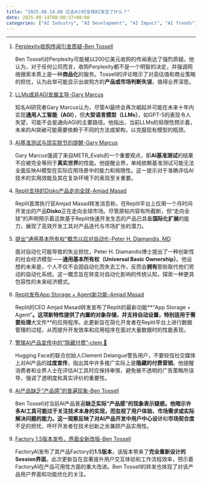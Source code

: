 ```yaml
---
title: "2025.08.14.08 过去4小时全球AI发生了什么？"
date: 2025-08-14T08:00:37+08:00
categories: ["AI Industry", "AI Development", "AI Impact", "AI Trends"]
---
```


---

1.  [Perplexity收购传闻引发质疑-Ben Tossell](https://x.com/bentossell/status/1955761807576195170)

    Ben Tossell对Perplexity可能被以200亿美元收购的传闻表达了强烈质疑。他认为，对于任何公司而言，收购Perplexity都不是一个明智的决定，并强调网络搜索本质上是一种**商品化**的服务。Tossell的评论暗示了对高估值和商业策略的担忧，认为此举可能显示出收购方的**产品或市场判断失误**，值得业界深思。

2.  [LLMs或非AGI发展主导-Gary Marcus](https://x.com/GaryMarcus/status/1955760104932032751)

    知名AI研究者Gary Marcus认为，尽管AI最终会再次崛起并可能在未来十年内实现**通用人工智能（AGI）**，但**大型语言模型（LLMs）**，如GPT-5的表现令人失望，可能不会是通向AGI的主要路径。他指出，当前LLMs的局限性预示着，未来的AI突破可能需要依赖于不同的方法或架构，以克服现有模型的瓶颈。

3.  [AI基准测试与现实脱节的提醒-Gary Marcus](https://x.com/GaryMarcus/status/1955754567242801500)

    Gary Marcus强调了来自METR_Evals的一个重要观点，即**AI基准测试**的结果不应被完全等同于**真实世界**的性能。他提醒业界，单纯依赖基准测试可能无法全面反映AI模型在实际应用场景中的能力和局限性。这一提示对于准确评估AI技术的实用效能及其在复杂环境下的表现至关重要。

4.  [Replit支持的Disko产品走向全球-Amjad Masad](https://x.com/amasad/status/1955756228350763223)

    Replit首席执行官Amjad Masad转发消息称，在Replit平台上仅用一个月时间开发出的产品**Disko**正在走向全球市场。尽管原帖内容有所截断，但“走向全球”的声明预示着这款基于Replit快速开发生态的产品已具备**国际化扩展**的能力，展现了高效开发工具对产品迭代与市场扩张的潜力。

5.  [提出“通用基本所有权”概念以应对自动化-Peter H. Diamandis, MD](https://x.com/PeterDiamandis/status/1955736543567491142)

    面对自动化可能导致的失业担忧，Peter H. Diamandis博士提出了一种创新性的社会经济模型——**通用基本所有权（Universal Basic Ownership）**。他设想的未来是，个人不仅不会因自动化而失去工作，反而会**拥有**那些取代他们劳动的自动化系统。这一概念旨在转变对自动化影响的传统认知，探索一种更具包容性的未来经济模式。

6.  [Replit发布App Storage + Agent新功能-Amjad Masad](https://x.com/amasad/status/1955733905178341415)

    Replit的CEO Amjad Masad转发宣布了Replit的最新功能**“App Storage + Agent”**。这项新特性提供了内置的对象存储，并支持自动设置，特别适用于需要处理**大文件**的应用程序。此更新旨在简化开发者在Replit平台上进行数据管理的过程，从而提升开发效率和应用程序在面对大量数据时的性能表现。

7.  [警惕AI产品宣传中的“隐藏付费”-clem 🤗](https://x.com/ClementDelangue/status/1955726611120038293)

    Hugging Face的联合创始人Clement Delangue警告用户，不要轻信社交媒体上对AI产品的**过度宣传**，指出其中许多推广实际上是**隐藏的付费营销**。他提醒消费者和业界人士在评估AI工具时应保持审慎，避免被不透明的广告策略所误导，强调了透明度和真实评价的重要性。

8.  [AI产品缺乏“产品感”的普遍现象-Ben Tossell](https://x.com/bentossell/status/1955723031751377408)

    Ben Tossell对当前AI产品普遍**缺乏实际“产品感”**的现象表示疑惑。他暗示许多AI工具可能过于关注技术本身的实现，而忽视了用户体验、市场需求或实际解决问题的能力。这一观察反映了对AI产品开发中**用户中心设计**和**市场契合度**不足的担忧，呼吁开发者在技术创新之余兼顾产品实用性。

9.  [Factory 1.5版本发布，界面全新改版-Ben Tossell](https://x.com/bentossell/status/1955721541401874630)

    FactoryAI发布了其产品Factory的**1.5版本**，该版本带来了**完全重新设计的Session界面**。此次更新旨在显著提升用户交互体验和工作流程效率，预示着FactoryAI在产品可用性方面的重大改进。Ben Tossell的转发也体现了对该产品用户界面和功能优化的关注。